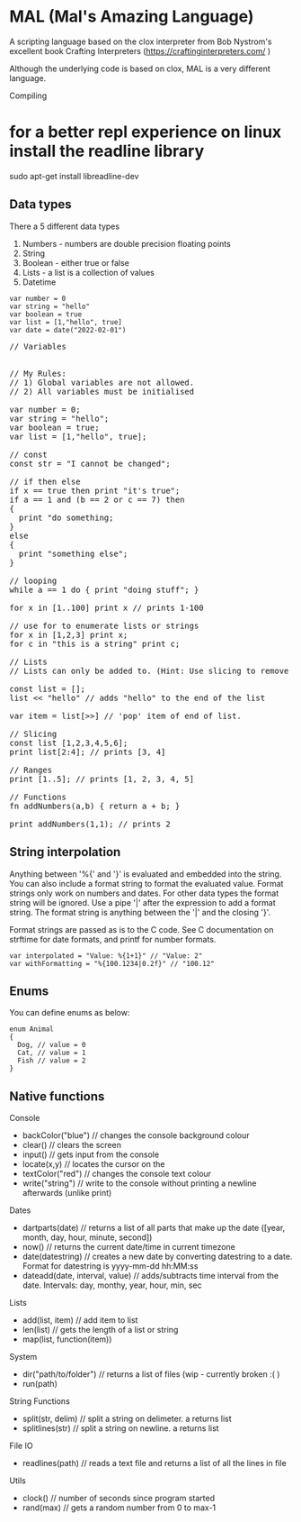 # MAL (Mal's Amazing Language)

A scripting language based on the clox interpreter from Bob Nystrom's excellent book Crafting Interpreters (https://craftinginterpreters.com/ )

Although the underlying code is based on clox, MAL is a very different language.

Compiling
# for a better repl experience on linux install the readline library
sudo apt-get install libreadline-dev

## Data types

There a 5 different data types
1) Numbers - numbers are double precision floating points
2) String
3) Boolean - either true or false
4) Lists - a list is a collection of values
5) Datetime

```
var number = 0
var string = "hello"
var boolean = true
var list = [1,"hello", true]
var date = date("2022-02-01")
```

<pre class="snippet">
// Variables


// My Rules: 
// 1) Global variables are not allowed.
// 2) All variables must be initialised

var number = 0;
var string = "hello";
var boolean = true;
var list = [1,"hello", true];

// const 
const str = "I cannot be changed";

// if then else
if x == true then print "it's true";
if a == 1 and (b == 2 or c == 7) then
{
  print "do something;
}
else
{
  print "something else";
}

// looping
while a == 1 do { print "doing stuff"; }

for x in [1..100] print x // prints 1-100

// use for to enumerate lists or strings
for x in [1,2,3] print x; 
for c in "this is a string" print c;

// Lists
// Lists can only be added to. (Hint: Use slicing to remove items from a list)

const list = [];
list << "hello" // adds "hello" to the end of the list

var item = list[>>] // 'pop' item of end of list. 

// Slicing
const list [1,2,3,4,5,6];
print list[2:4]; // prints [3, 4]

// Ranges
print [1..5]; // prints [1, 2, 3, 4, 5]

// Functions
fn addNumbers(a,b) { return a + b; }

print addNumbers(1,1); // prints 2
</pre>

## String interpolation
Anything between '%{' and '}' is evaluated and embedded into the string.
You can also include a format string to format the evaluated value.  Format strings only work on numbers and dates. For other data types the format string will be ignored. Use a pipe '|' after the expression to add a format string.  The format string is anything between the '|' and the closing '}'.

Format strings are passed as is to the C code. See C documentation on strftime for date formats, and printf for number formats.

```
var interpolated = "Value: %{1+1}" // "Value: 2"
var withFormatting = "%{100.1234|0.2f}" // "100.12"
```


## Enums
You can define enums as below:
```
enum Animal
{
  Dog, // value = 0
  Cat, // value = 1
  Fish // value = 2
}
```

## Native functions

Console
- backColor("blue") // changes the console background colour
- clear() // clears the screen
- input() // gets input from the console
- locate(x,y) // locates the cursor on the
- textColor("red") // changes the console text colour 
- write("string") // write to the console without printing a newline afterwards (unlike print)

Dates
- dartparts(date) // returns a list of all parts that make up the date ([year, month, day, hour, minute, second])
- now() // returns the current date/time in current timezone
- date(datestring) // creates a new date by converting datestring to a date.  Format for datestring is yyyy-mm-dd hh:MM:ss
- dateadd(date, interval, value) // adds/subtracts time interval from the date. Intervals: day, monthy,  year, hour, min, sec


Lists
- add(list, item) // add item to list
- len(list) // gets the length of a list or string
- map(list, function(item))

System
- dir("path/to/folder") // returns a list of files (wip - currently broken :( )
- run(path)

String Functions
- split(str, delim) // split a string on delimeter.  a returns list
- splitlines(str) // split a string on newline.  a returns list

File IO
- readlines(path) // reads a text file and returns a list of all the lines in file 

Utils
- clock() // number of seconds since program started
- rand(max) // gets a random number from 0 to max-1
